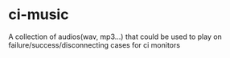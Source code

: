 ci-music
===========

A collection of audios(wav, mp3...) that could be used to play on failure/success/disconnecting cases for ci monitors

## 